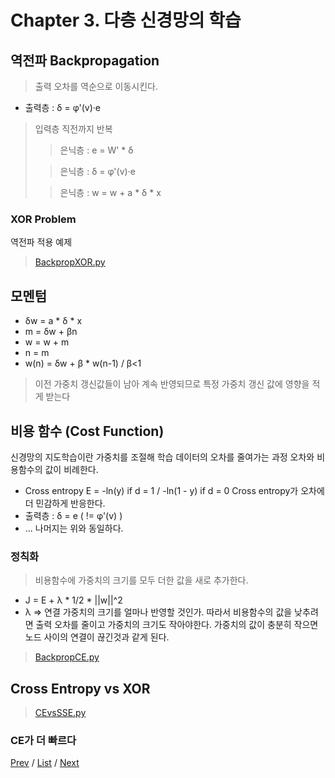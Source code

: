 Chapter 3. 다층 신경망의 학습
====================

## 역전파 Backpropagation
> 출력 오차를 역순으로 이동시킨다.
+ 출력층 : δ = φ'(v)·e
> 입력층 직전까지 반복
>> 은닉층 : e = W' * δ 
>
>> 은닉층 : δ = φ'(v)·e
>
>> 은닉층 : w = w + a * δ * x 

### XOR Problem
역전파 적용 예제
>[BackpropXOR.py](BackpropXOR.py)

## 모멘텀
+ δw = a * δ * x
+ m = δw + βn 
+ w = w + m
+ n = m
+ w(n) = δw  + β * w(n-1) / β<1
> 이전 가중치 갱신값들이 남아 계속 반영되므로 특정 가중치 갱신 값에 영향을 적게 받는다

## 비용 함수 (Cost Function)
신경망의 지도학습이란 가중치를 조절해 학습 데이터의 오차를 줄여가는 과정
오차와 비용함수의 값이 비례한다.

+ Cross entropy E = -ln(y) if d = 1 / -ln(1 - y) if d = 0
Cross entropy가 오차에 더 민감하게 반응한다.
+ 출력층 : δ = e ( != φ'(v) ) 
+ ... 나머지는 위와 동일하다.

### 정칙화
> 비용함수에 가중치의 크기를 모두 더한 값을 새로 추가한다.
+ J = E + λ * 1/2 * ||w||^2
+ λ => 연결 가중치의 크기를 얼마나 반영할 것인가.
따라서 비용함수의 값을 낮추려면 출력 오차를 줄이고 가중치의 크기도 작아야한다.
가중치의 값이 충분히 작으면 노드 사이의 연결이 끊긴것과 같게 된다.
>[BackpropCE.py](BackpropCE.py)

## Cross Entropy vs XOR 
>[CEvsSSE.py](CEvsSSE.py)
### CE가 더 빠르다 

[Prev](../ch2_Neural_Network/neural_network.md) / [List](../readme.md) / [Next](../ch4_Neural_Network_And_Classification/Neural_Network_And_Classification.md)